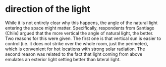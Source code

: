 # direction of the light

While it is not entirely clear why this happens, the angle of the natural
light entering the space might matter. Specifically, respondents 
from Santiago (Chile) argued that the more vertical the 
angle of natural light, the better. Two reasons for this were given. 
The first one is that vertical sun is easier to control 
(i.e. it does not strike over the whole room, just the perimeter),
which is convenient for hot locations with strong solar radiation. The
second reason was related to the fact that light coming from
above emulates an exterior light setting 
better than lateral light.